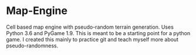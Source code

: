 # Map-Engine
Cell based map engine with pseudo-random terrain generation. Uses Python 3.6 and PyGame 1.9. This is meant to be a starting point for a python game. I created this mainly to practice git and teach myself more about pseudo-randomness.
